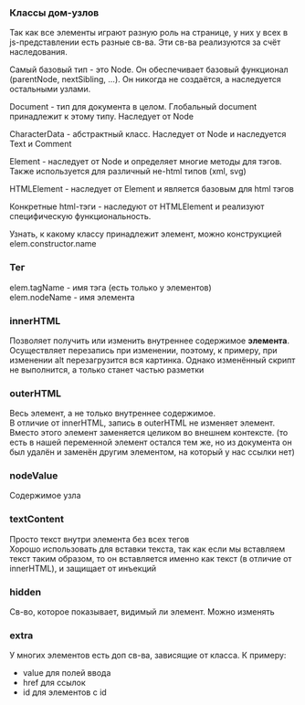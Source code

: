 ### Классы дом-узлов
Так как все элементы играют разную роль на странице,
у них у всех в js-представлении есть разные св-ва.
Эти св-ва реализуются за счёт наследования.

Самый базовый тип - это Node. Он обеспечивает базовый функционал
(parentNode, nextSibling, ...). Он никогда не создаётся, а наследуется
остальными узлами.

Document - тип для документа в целом. Глобальный document
принадлежит к этому типу. Наследует от Node

CharacterData - абстрактный класс. Наследует от Node и
наследуется Text и Comment

Element - наследует от Node и определяет многие методы для тэгов.
Также используется для различный не-html типов (xml, svg)

HTMLElement - наследует от Element и является базовым для 
html тэгов

Конкретные html-тэги - наследуют от HTMLElement и реализуют
специфическую функциональность.

Узнать, к какому классу принадлежит элемент, можно конструкцией
elem.constructor.name

### Тег
elem.tagName - имя тэга (есть только у элементов)\
elem.nodeName - имя элемента

### innerHTML
Позволяет получить или изменить внутреннее содержимое **элемента**.
Осуществляет перезапись при изменении, поэтому, к примеру, при изменении alt перезагрузится
вся картинка. Однако изменённый скрипт не выполнится, а только станет частью разметки

### outerHTML
Весь элемент, а не только внутреннее содержимое.\
В отличие от innerHTML, запись в outerHTML не изменяет элемент.
Вместо этого элемент заменяется целиком во внешнем контексте. (то есть в нашей переменной элемент остался тем же,
но из документа он был удалён и заменён другим элементом, на который у нас ссылки нет)

### nodeValue
Содержимое узла

### textContent
Просто текст внутри элемента без всех тегов\
Хорошо использовать для вставки текста, так как если мы вставляем текст таким образом,
то он вставляется именно как текст (в отличие от innerHTML), и защищает от инъекций

### hidden
Св-во, которое показывает, видимый ли элемент. Можно изменять

### extra
У многих элементов есть доп св-ва, зависящие от класса. К примеру:
 - value для полей ввода
 - href для ссылок
 - id для элементов с id
